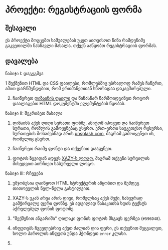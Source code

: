 # პროექტი: რეგისტრაციის ფორმა

## შესავალი

ეს პროექტი მოგცემთ საშუალებას უკეთ აითვისოთ წინა რამდენიმე გაკვეთილში ნასწავლი მასალა. თქვენ ააწყობთ რეგისტრაციის ფორმას.

## დავალება

<div className="homework">

ნაბიჯი I: დაგეგმვა

1 შექმენით HTML და CSS ფაილები, რომლებშიც უბრალოდ რამეს ჩაწერთ, ამით დარწმუნდებით, რომ ერთმანეთთან სწორადაა დაკავშირებული.

2. ჩაიწერეთ [დიზაინის ფაილი]() და წინასწარ წარმოიდგინეთ როგორ დაალაგებთ HTML დოკუმენტში ელემენტების წყობას.

ნაბიჯი II: შეკრიბეთ მასალა

1. დიზაინს აქვს დიდი სურათი ფონზე, ამიტომ იპოვეთ და ჩაიწერეთ სურათი, რომლის გამოყენებაც გსურთ. ერთ-ერთი საუკეთესო რესურსი, სურათების მოსაძებნად არის [unsplash.com](https://unsplash.com/photos/green-leaf-plant-in-close-up-photography-25xggax4bSA), მაგრამ გამოიყენეთ ის, რომელიც გსურთ.

2. ჩაიწერეთ რაიმე ფონტი და თქვენით დააყენეთ.

3. ფოტოს ზევიდან ადევს [XAZY-ს ლოგო](), მაგრამ თქვენი სურვილის მიხედვით აირჩიეთ სასურველი ლოგო.

ნაბიჯი III: რჩევები

1. უმჯობესია დაიწყოთ HTML სტრუქტურის აწყობით და შემდეგ თითოეულის ნელ-ნელა გასტილვით.

2. XAZY-ს უკან არეა არის დივი, რომელსაც აქვს მუქი, ნახევრად გამჭირვალე ფერი ფონზე. ეს ადვილად წასაკითხს ხდის ტექსტს აჭრელებულ ფონის ფოტოზე.

3. "შექმენით ანგარიში" ღილაკი ფონის ფოტოს მსგავს ფერზეა (`#596D48`).

4. ინფუთებს ჩვეულებრივ აქვთ ძალიან ღია ფერი, ეს თქვენით შეცვალეთ, ხოლო პაროლის ინფუთს უნდა ჰქონდეთ `error` კლასი.

5. 

</div>